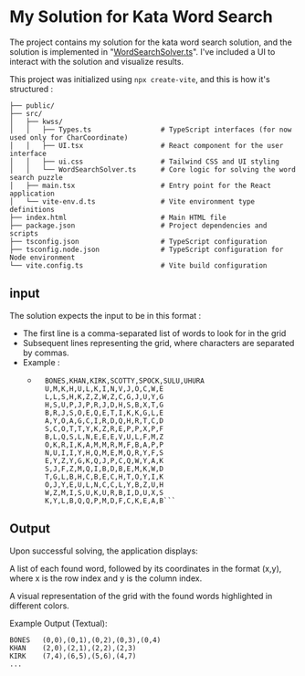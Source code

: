 # My Solution for Kata Word Search

The project contains my solution for the kata word search solution, and the solution is implemented in "[WordSearchSolver.ts](src%2Fkwss%2FWordSearchSolver.ts)".
I've included a UI to interact with the solution and visualize results.

This project was initialized using `npx create-vite`, and this is how it's structured :


```
├── public/                      
├── src/
│   ├── kwss/
│   │   ├── Types.ts                 # TypeScript interfaces (for now used only for CharCoordinate)
│   │   ├── UI.tsx                   # React component for the user interface
│   │   ├── ui.css                   # Tailwind CSS and UI styling
│   │   └── WordSearchSolver.ts      # Core logic for solving the word search puzzle
│   ├── main.tsx                     # Entry point for the React application
│   └── vite-env.d.ts                # Vite environment type definitions
├── index.html                       # Main HTML file
├── package.json                     # Project dependencies and scripts
├── tsconfig.json                    # TypeScript configuration
├── tsconfig.node.json               # TypeScript configuration for Node environment
└── vite.config.ts                   # Vite build configuration
```


## input

The solution expects the input to be in this format :

- The first line is a comma-separated list of words to look for in the grid
- Subsequent lines representing the grid, where characters are separated by commas.
- Example : 
  - ```
      BONES,KHAN,KIRK,SCOTTY,SPOCK,SULU,UHURA
      U,M,K,H,U,L,K,I,N,V,J,O,C,W,E
      L,L,S,H,K,Z,Z,W,Z,C,G,J,U,Y,G
      H,S,U,P,J,P,R,J,D,H,S,B,X,T,G
      B,R,J,S,O,E,Q,E,T,I,K,K,G,L,E
      A,Y,O,A,G,C,I,R,D,Q,H,R,T,C,D
      S,C,O,T,T,Y,K,Z,R,E,P,P,X,P,F
      B,L,Q,S,L,N,E,E,E,V,U,L,F,M,Z
      O,K,R,I,K,A,M,M,R,M,F,B,A,P,P
      N,U,I,I,Y,H,Q,M,E,M,Q,R,Y,F,S
      E,Y,Z,Y,G,K,Q,J,P,C,Q,W,Y,A,K
      S,J,F,Z,M,Q,I,B,D,B,E,M,K,W,D
      T,G,L,B,H,C,B,E,C,H,T,O,Y,I,K
      O,J,Y,E,U,L,N,C,C,L,Y,B,Z,U,H
      W,Z,M,I,S,U,K,U,R,B,I,D,U,X,S
      K,Y,L,B,Q,Q,P,M,D,F,C,K,E,A,B```
    
## Output
Upon successful solving, the application displays:

A list of each found word, followed by its coordinates in the format (x,y), where x is the row index and y is the column index.

A visual representation of the grid with the found words highlighted in different colors.

Example Output (Textual):

```
BONES   (0,0),(0,1),(0,2),(0,3),(0,4)
KHAN    (2,0),(2,1),(2,2),(2,3)
KIRK    (7,4),(6,5),(5,6),(4,7)
...
```

